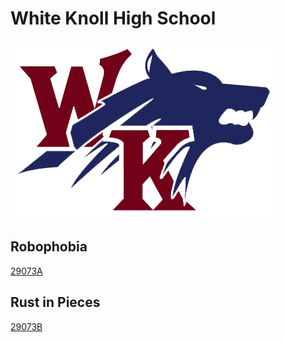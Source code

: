 # White Knoll High School

![whiteknoll](./images/WhiteKnollHS.png)

## Robophobia

[29073A](https://www.robotevents.com/teams/VRC/29073A)

## Rust in Pieces

[29073B](https://www.robotevents.com/teams/VRC/29073B)
